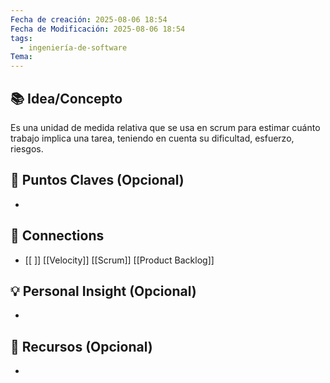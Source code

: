 ```yaml
---
Fecha de creación: 2025-08-06 18:54
Fecha de Modificación: 2025-08-06 18:54
tags:
  - ingeniería-de-software
Tema:
---
```



## 📚 Idea/Concepto 

Es una unidad de medida relativa que se usa en scrum para estimar cuánto trabajo implica una tarea, teniendo en cuenta su dificultad, esfuerzo, riesgos.
## 📌 Puntos Claves (Opcional)
- 

## 🔗 Connections
- [[ ]]
[[Velocity]] [[Scrum]]  [[Product Backlog]]
## 💡 Personal Insight (Opcional)
- 
## 🧾 Recursos (Opcional)
- 